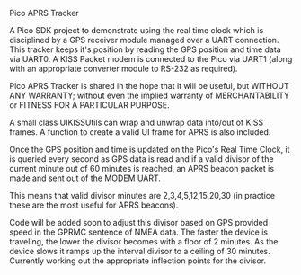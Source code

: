 Pico APRS Tracker

A Pico SDK project to demonstrate using the real time clock which is disciplined by a GPS receiver module managed over a UART connection. This tracker keeps it's position by reading the GPS position and time data via UART0.  A KISS Packet modem is connected to the Pico via UART1 (along with an appropriate converter module to RS-232 as required).

Pico APRS Tracker is shared in the hope that it will be useful, but WITHOUT ANY WARRANTY; without even the implied warranty of MERCHANTABILITY or FITNESS FOR A PARTICULAR PURPOSE.

A small class UIKISSUtils can wrap and unwrap data into/out of KISS frames.  A function to create a valid UI frame for APRS is also included.

Once the GPS position and time is updated on the Pico's Real Time Clock, it is queried every second as GPS data is read and if a valid divisor of the current minute out of 60 minutes is reached, an APRS beacon packet is made and sent out of the MODEM UART.

This means that valid divisor minutes are 2,3,4,5,12,15,20,30 (in practice these are the most useful for APRS beacons).

Code will be added soon to adjust this divisor based on GPS provided speed in the GPRMC sentence of NMEA data.  The faster the device is traveling, the lower the divisor becomes with a floor of 2 minutes.  As the device slows it ramps up the interval divisor to a ceiling of 30 minutes.  Currently working out the appropriate inflection points for the divisor. 